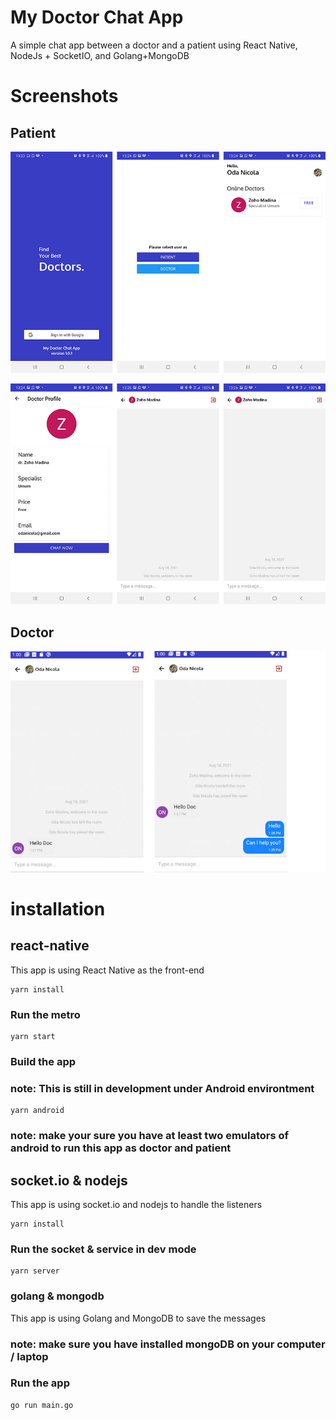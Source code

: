 # My Doctor Chat App
A simple chat app between a doctor and a patient using React Native, NodeJs + SocketIO, and Golang+MongoDB

# Screenshots
## Patient 
![alt text](https://github.com/odanicola/mydoctor/blob/1.0.1/public/assets/patient-1.jpg?raw=true)

![alt text](https://github.com/odanicola/mydoctor/blob/1.0.1/public/assets/patient-2.jpg?raw=true)

## Doctor 
![alt text](https://github.com/odanicola/mydoctor/blob/1.0.1/public/assets/doctor-1.jpg?raw=true)

# installation
## react-native 
This app is using React Native as the front-end 

```
yarn install
```

### Run the metro
```
yarn start
```
### Build the app
### note: This is still in development under Android environtment

```
yarn android
```
### note: make your sure you have at least two emulators of android to run this app as doctor and patient

## socket.io & nodejs
This app is using socket.io and nodejs to handle the listeners

```
yarn install
```

### Run the socket & service in dev mode
```
yarn server
```

### golang & mongodb
This app is using Golang and MongoDB to save the messages
### note: make sure you have installed mongoDB on your computer / laptop

### Run the app
```
go run main.go
```

